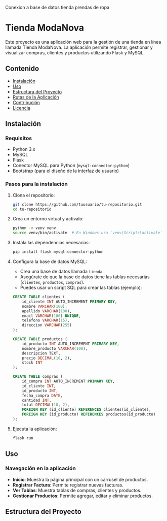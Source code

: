 Conexion a base de datos tienda prendas de ropa

# Tienda ModaNova

Este proyecto es una aplicación web para la gestión de una tienda en línea llamada Tienda ModaNova. La aplicación permite registrar, gestionar y visualizar compras, clientes y productos utilizando Flask y MySQL.

## Contenido

- [Instalación](#instalación)
- [Uso](#uso)
- [Estructura del Proyecto](#estructura-del-proyecto)
- [Rutas de la Aplicación](#rutas-de-la-aplicación)
- [Contribución](#contribución)
- [Licencia](#licencia)

## Instalación

### Requisitos

- Python 3.x
- MySQL
- Flask
- Conector MySQL para Python (`mysql-connector-python`)
- Bootstrap (para el diseño de la interfaz de usuario)

### Pasos para la instalación

1. Clona el repositorio:

    ```sh
    git clone https://github.com/tuusuario/tu-repositorio.git
    cd tu-repositorio
    ```

2. Crea un entorno virtual y actívalo:

    ```sh
    python -m venv venv
    source venv/bin/activate  # En Windows usa `venv\Scripts\activate`
    ```

3. Instala las dependencias necesarias:

    ```sh
    pip install flask mysql-connector-python
    ```

4. Configura la base de datos MySQL:

    - Crea una base de datos llamada `tienda`.
    - Asegúrate de que la base de datos tiene las tablas necesarias (`clientes`, `productos`, `compras`).
    - Puedes usar un script SQL para crear las tablas (ejemplo):

    ```sql
    CREATE TABLE clientes (
        id_cliente INT AUTO_INCREMENT PRIMARY KEY,
        nombre VARCHAR(100),
        apellido VARCHAR(100),
        email VARCHAR(100) UNIQUE,
        telefono VARCHAR(15),
        direccion VARCHAR(255)
    );

    CREATE TABLE productos (
        id_producto INT AUTO_INCREMENT PRIMARY KEY,
        nombre_producto VARCHAR(100),
        descripcion TEXT,
        precio DECIMAL(10, 2),
        stock INT
    );

    CREATE TABLE compras (
        id_compra INT AUTO_INCREMENT PRIMARY KEY,
        id_cliente INT,
        id_producto INT,
        fecha_compra DATE,
        cantidad INT,
        total DECIMAL(10, 2),
        FOREIGN KEY (id_cliente) REFERENCES clientes(id_cliente),
        FOREIGN KEY (id_producto) REFERENCES productos(id_producto)
    );
    ```

5. Ejecuta la aplicación:

    ```sh
    flask run
    ```

## Uso

### Navegación en la aplicación

- **Inicio**: Muestra la página principal con un carrusel de productos.
- **Registrar Factura**: Permite registrar nuevas facturas.
- **Ver Tablas**: Muestra tablas de compras, clientes y productos.
- **Gestionar Productos**: Permite agregar, editar y eliminar productos.

## Estructura del Proyecto

